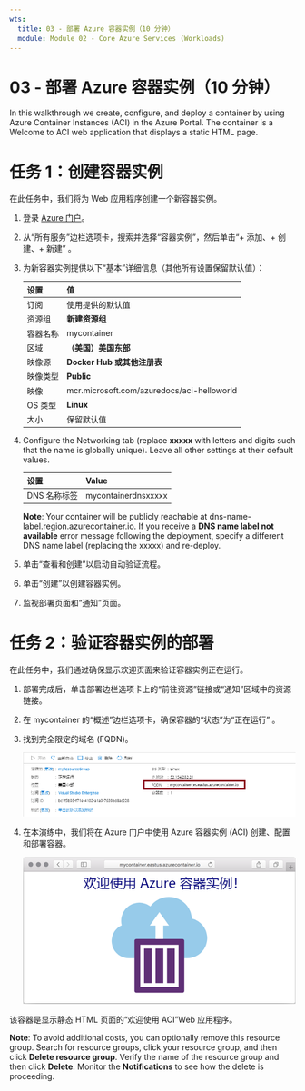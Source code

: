 ```yaml
---
wts:
  title: 03 - 部署 Azure 容器实例（10 分钟）
  module: Module 02 - Core Azure Services (Workloads)
---
```


# <a name="03---deploy-azure-container-instances-10-min"></a>03 - 部署 Azure 容器实例（10 分钟）

In this walkthrough we create, configure, and deploy a container by using Azure Container Instances (ACI) in the Azure Portal. The container is a Welcome to ACI web application that displays a static HTML page. 

# <a name="task-1-create-a-container-instance"></a>任务 1：创建容器实例 

在此任务中，我们将为 Web 应用程序创建一个新容器实例。  

1. 登录 [Azure 门户](https://portal.azure.com)。

2. 从“所有服务”边栏选项卡，搜索并选择“容器实例”，然后单击“+ 添加、+ 创建、+ 新建”  。 

3. 为新容器实例提供以下“基本”详细信息（其他所有设置保留默认值）： 

    | 设置| 值|
    |----|----|
    | 订阅 | 使用提供的默认值 |
    | 资源组 | **新建资源组** |
    | 容器名称| mycontainer|
    | 区域 | **（美国）美国东部** |
    | 映像源| **Docker Hub 或其他注册表**|
    | 映像类型| **Public**|
    | 映像| mcr.microsoft.com/azuredocs/aci-helloworld|
    | OS 类型| **Linux** |
    | 大小| 保留默认值|


4. Configure the Networking tab (replace <bpt id="p1">**</bpt>xxxxx<ept id="p1">**</ept> with letters and digits such that the name is globally unique). Leave all other settings at their default values.

    | 设置| Value|
    |--|--|
    | DNS 名称标签| mycontainerdnsxxxxx |

    
    <bpt id="p1">**</bpt>Note<ept id="p1">**</ept>: Your container will be publicly reachable at dns-name-label.region.azurecontainer.io. If you receive a <bpt id="p1">**</bpt>DNS name label not available<ept id="p1">**</ept> error message following the deployment, specify a different DNS name label (replacing the xxxxx) and re-deploy. 

5. 单击“查看和创建”以启动自动验证流程。

6. 单击“创建”以创建容器实例。 

7. 监视部署页面和“通知”页面。 


# <a name="task-2-verify-deployment-of-the-container-instance"></a>任务 2：验证容器实例的部署

在此任务中，我们通过确保显示欢迎页面来验证容器实例正在运行。

1. 部署完成后，单击部署边栏选项卡上的“前往资源”链接或“通知”区域中的资源链接。

2. 在 mycontainer 的“概述”边栏选项卡，确保容器的“状态”为“正在运行”   。 

3. 找到完全限定的域名 (FQDN)。

    ![此屏幕截图显示了 Azure 门户中新创建的容器的“概述”窗格，其中突出显示了 FQDN。 ](../images/0202.png)

2. 在本演练中，我们将在 Azure 门户中使用 Azure 容器实例 (ACI) 创建、配置和部署容器。 

    ![Web 浏览器中显示的 ACI 欢迎消息的屏幕截图。](../images/0203.png)


该容器是显示静态 HTML 页面的“欢迎使用 ACI”Web 应用程序。

<bpt id="p1">**</bpt>Note<ept id="p1">**</ept>: To avoid additional costs, you can optionally remove this resource group. Search for resource groups, click your resource group, and then click <bpt id="p1">**</bpt>Delete resource group<ept id="p1">**</ept>. Verify the name of the resource group and then click <bpt id="p1">**</bpt>Delete<ept id="p1">**</ept>. Monitor the <bpt id="p1">**</bpt>Notifications<ept id="p1">**</ept> to see how the delete is proceeding.
